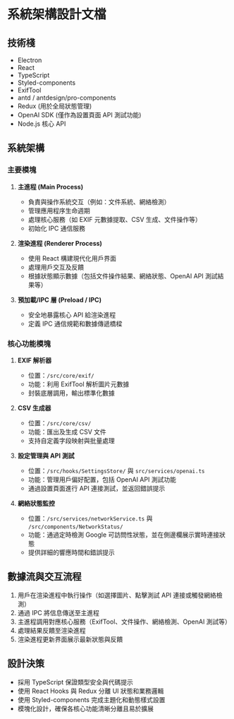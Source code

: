 # 系統架構設計文檔

## 技術棧

- Electron
- React
- TypeScript
- Styled-components
- ExifTool
- antd / antdesign/pro-components
- Redux (用於全局狀態管理)
- OpenAI SDK (僅作為設置頁面 API 測試功能)
- Node.js 核心 API

## 系統架構

### 主要模塊

1. **主進程 (Main Process)**  
   - 負責與操作系統交互（例如：文件系統、網絡檢測）  
   - 管理應用程序生命週期  
   - 處理核心服務（如 EXIF 元數據提取、CSV 生成、文件操作等）  
   - 初始化 IPC 通信服務

2. **渲染進程 (Renderer Process)**  
   - 使用 React 構建現代化用戶界面  
   - 處理用戶交互及反饋  
   - 根據狀態顯示數據（包括文件操作結果、網絡狀態、OpenAI API 測試結果等）

3. **預加載/IPC 層 (Preload / IPC)**  
   - 安全地暴露核心 API 給渲染進程  
   - 定義 IPC 通信規範和數據傳遞橋樑

### 核心功能模塊

1. **EXIF 解析器**
   - 位置：`/src/core/exif/`
   - 功能：利用 ExifTool 解析圖片元數據
   - 封裝底層調用，輸出標準化數據

2. **CSV 生成器**
   - 位置：`/src/core/csv/`
   - 功能：匯出及生成 CSV 文件
   - 支持自定義字段映射與批量處理

3. **設定管理與 API 測試**
   - 位置：`/src/hooks/SettingsStore/` 與 `src/services/openai.ts`
   - 功能：管理用戶偏好配置，包括 OpenAI API 測試功能
   - 通過設置頁面進行 API 連接測試，並返回錯誤提示

4. **網絡狀態監控**
   - 位置：`/src/services/networkService.ts` 與 `/src/components/NetworkStatus/`
   - 功能：通過定時檢測 Google 可訪問性狀態，並在側邊欄展示實時連接狀態
   - 提供詳細的響應時間和錯誤提示

## 數據流與交互流程

1. 用戶在渲染進程中執行操作（如選擇圖片、點擊測試 API 連接或觸發網絡檢測）  
2. 通過 IPC 將信息傳送至主進程  
3. 主進程調用對應核心服務（ExifTool、文件操作、網絡檢測、OpenAI 測試等）  
4. 處理結果反饋至渲染進程  
5. 渲染進程更新界面展示最新狀態與反饋

## 設計決策

- 採用 TypeScript 保證類型安全與代碼提示
- 使用 React Hooks 與 Redux 分離 UI 狀態和業務邏輯
- 使用 Styled-components 完成主題化和動態樣式設置
- 模塊化設計，確保各核心功能清晰分離且易於擴展
